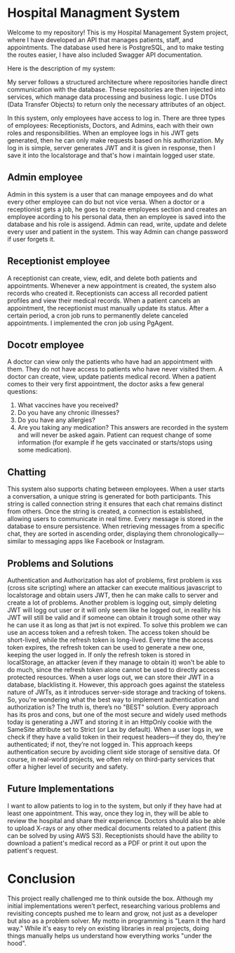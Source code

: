 # Hospital Managment System

Welcome to my repository! This is my Hospital Management System project, where I have developed an API that manages patients, staff, and appointments. The database used here is PostgreSQL, and to make testing the routes easier, I have also included Swagger API documentation.

Here is the description of my system:

My server follows a structured architecture where repositories handle direct communication with the database. These repositories are then injected into services, which manage data processing and business logic. I use DTOs (Data Transfer Objects) to return only the necessary attributes of an object.

In this system, only employees have access to log in. There are three types of employees: Receptionists, Doctors, and Admins, each with their own roles and responsibilities. When an employee logs in his JWT gets generated, then he can only make requests based on his authorization. My log in is simple, server generates JWT and it is given in response, then I save it into the localstorage and that's how i maintain logged user state. 

## Admin employee

Admin in this system is a user that can manage empoyees and do what every other employee can do but not vice versa. When a doctor or a receptionist gets a job, he goes to create employees section and creates an employee acording to his personal data, then an employee is saved into the database and his role is assigend. Admin can read, write, update and delete every user and patient in the system. This way Admin can change password if user forgets it. 

## Receptionist employee

A receptionist can create, view, edit, and delete both patients and appointments. Whenever a new appointment is created, the system also records who created it. Receptionists can access all recorded patient profiles and view their medical records. When a patient cancels an appointment, the receptionist must manually update its status. After a certain period, a cron job runs to permanently delete canceled appointments. I implemented the cron job using PgAgent.

## Docotr employee

A doctor can view only the patients who have had an appointment with them. They do not have access to patients who have never visited them. A doctor can create, view, update patients medical record. When a patient comes to their very first appointment, the doctor asks a few general questions:

1. What vaccines have you received?
2. Do you have any chronic illnesses?
3. Do you have any allergies?
4. Are you taking any medication?
This answers are recorded in the system and will never be asked again. Patient can request change of some information (for example if he gets vaccinated or starts/stops using some medication).

## Chatting 
This system also supports chating between employees. When a user starts a conversation, a unique string is generated for both participants. This string is called connection string it ensures that each chat remains distinct from others. Once the string is created, a connection is established, allowing users to communicate in real time. Every message is stored in the database to ensure persistence. When retrieving messages from a specific chat, they are sorted in ascending order, displaying them chronologically—similar to messaging apps like Facebook or Instagram.

## Problems and Solutions

Authentication and Authorization has alot of problems, first problem is xss (cross site scripting) where an attacker can execute malitious javascript to localstorage and obtain users JWT, then he can make calls to server and create a lot of problems. Another problem is logging out, simply deleting JWT will logg out user or it will only seem like he logged out, in reallity his JWT will still be valid and if someone can obtain it trough some other way he can use it as long as that jwt is not expired. To solve this problem we can use an access token and a refresh token. The access token should be short-lived, while the refresh token is long-lived. Every time the access token expires, the refresh token can be used to generate a new one, keeping the user logged in. If only the refresh token is stored in localStorage, an attacker (even if they manage to obtain it) won't be able to do much, since the refresh token alone cannot be used to directly access protected resources. When a user logs out, we can store their JWT in a database, blacklisting it. However, this approach goes against the stateless nature of JWTs, as it introduces server-side storage and tracking of tokens. So, you're wondering what the best way to implement authentication and authorization is? The truth is, there’s no "BEST" solution. Every approach has its pros and cons, but one of the most secure and widely used methods today is generating a JWT and storing it in an HttpOnly cookie with the SameSite attribute set to Strict (or Lax by default). When a user logs in, we check if they have a valid token in their request headers—if they do, they’re authenticated; if not, they’re not logged in. This approach keeps authentication secure by avoiding client side storage of sensitive data. Of course, in real-world projects, we often rely on third-party services that offer a higher level of security and safety. 

## Future Implementations 

I want to allow patients to log in to the system, but only if they have had at least one appointment. This way, once they log in, they will be able to review the hospital and share their experience. Doctors should also be able to upload X-rays or any other medical documents related to a patient (this can be solved by using AWS S3). Receptionists should have the ability to download a patient's medical record as a PDF or print it out upon the patient's request. 


# Conclusion

This project really challenged me to think outside the box. Although my initial implementations weren’t perfect, researching various problems and revisiting concepts pushed me to learn and grow, not just as a developer but also as a problem solver. My motto in programming is "Learn it the hard way." While it's easy to rely on existing libraries in real projects, doing things manually helps us understand how everything works "under the hood". 
